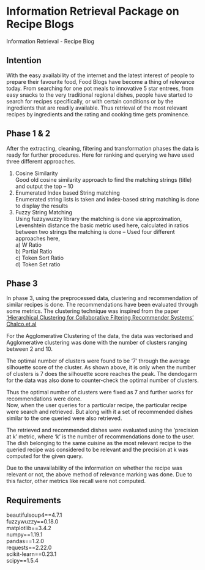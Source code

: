 <h1> Information Retrieval Package on Recipe Blogs </h1>
Information Retrieval - Recipe Blog
<br>
  
## Intention <br>
With the easy availability of the internet and the latest interest of people to prepare 
their favourite food, Food Blogs have become a thing of relevance today. From searching for 
one pot meals to innovative 5 star entrees, from easy snacks to the very traditional regional 
dishes, people have started to search for recipes specifically, or with certain conditions or by 
the ingredients that are readily available. Thus retrieval of the most relevant recipes by 
ingredients and the rating and cooking time gets prominence.
<br>

## Phase 1 & 2 <br>
After the extracting, cleaning, filtering and transformation phases the data is ready for 
further procedures. Here for ranking and querying we have used three different approaches.<br>
1) Cosine Similarity <br>
Good old cosine similarity approach to find the matching strings (title) and 
output the top – 10<br>
2) Enumerated Index based String matching <br>
Enumerated string lists is taken and index-based string matching is done to 
display the results<br>
3) Fuzzy String Matching <br>
Using fuzzywuzzy library the matching is done via approximation, 
Levenshtein distance the basic metric used here, calculated in ratios between 
two strings the matching is done – Used four different approaches here, <br>
  a) W Ratio <br>
  b) Partial Ratio <br>
  c) Token Sort Ratio <br>
  d) Token Set ratio <br>

## Phase 3 <br>

In phase 3, using the preprocessed data, clustering and recommendation of similar recipes is done.
The recommendations have been evaluated through some metrics.
The clustering technique was inspired from the paper [‘Hierarchical Clustering for Collaborative
Filtering Recommender Systems’ Chalco.et.al](https://doi.org/10.1007/978-3-319-94229-2_34)<br>

For the Agglomerative Clustering of the data, the data was vectorised and Agglomerative
clustering was done with the number of clusters ranging between 2 and 10.<br>

The optimal number of clusters were found to be ‘7’ through the average silhouette score of the
cluster. As shown above, it is only when the number of clusters is 7 does the silhouette score
reaches the peak. The dendogarm for the data was also done to counter-check the optimal
number of clusters.<br>

Thus the optimal number of clusters were fixed as 7 and further works for recommendations
were done.<br>
Now, when the user queries for a particular recipe, the particular recipe were search and
retrieved. But along with it a set of recommended dishes similar to the one queried were also
retrieved.<br>

The retrieved and recommended dishes were evaluated using the ‘precision at k’ metric, where
‘k’ is the number of recommendations done to the user. The dish belonging to the same cuisine
as the most relevant recipe to the queried recipe was considered to be relevant and the
precision at k was computed for the given query.<br>

Due to the unavailability of the information on whether the recipe was relevant or not, the above
method of relevance marking was done. Due to this factor, other metrics like recall were not
computed.<br>

## Requirements  <br>
beautifulsoup4==4.7.1 <br>
fuzzywuzzy==0.18.0 <br>
matplotlib==3.4.2 <br>
numpy==1.19.1 <br>
pandas==1.2.0 <br>
requests==2.22.0 <br>
scikit-learn==0.23.1 <br>
scipy==1.5.4 <br>
 <br>
